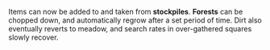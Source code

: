 Items can now be added to and taken from <b>stockpiles</b>. <b>Forests</b> can be chopped down, and automatically regrow after a set period of time. Dirt also eventually reverts to meadow, and search rates in over-gathered squares slowly recover.
